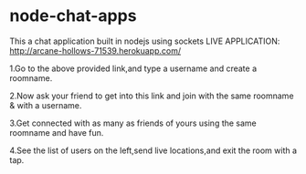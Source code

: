 # node-chat-apps
This a chat application built in nodejs using sockets
LIVE APPLICATION: http://arcane-hollows-71539.herokuapp.com/

1.Go to the above provided link,and type a username and create a roomname.

2.Now ask your friend to get into this link and join with the same roomname & with a username.

3.Get connected with as many as friends of yours using the same roomname and have fun.

4.See the list of users on the left,send live locations,and exit the room with a tap.


